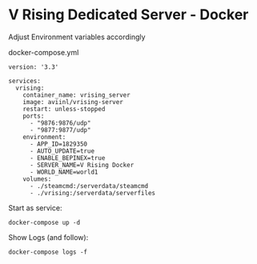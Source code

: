 # V Rising Dedicated Server - Docker

Adjust Environment variables accordingly

docker-compose.yml
```
version: '3.3'

services:
  vrising:
    container_name: vrising_server
    image: aviinl/vrising-server
    restart: unless-stopped
    ports:
      - "9876:9876/udp"
      - "9877:9877/udp"
    environment:
      - APP_ID=1829350
      - AUTO_UPDATE=true
      - ENABLE_BEPINEX=true
      - SERVER_NAME=V Rising Docker
      - WORLD_NAME=world1
    volumes:
      - ./steamcmd:/serverdata/steamcmd
      - ./vrising:/serverdata/serverfiles
```

Start as service:

```
docker-compose up -d
```

Show Logs (and follow):

```
docker-compose logs -f
```